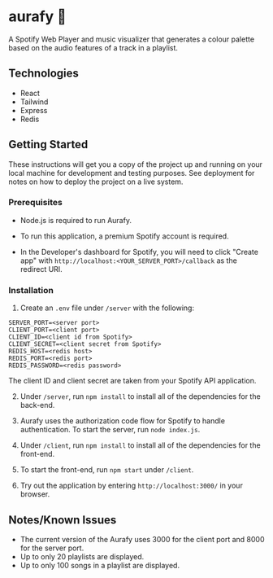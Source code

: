 # **aurafy 🔮**

A Spotify Web Player and music visualizer that generates a colour palette based on the audio features of a track in a playlist.

## **Technologies**

- React
- Tailwind
- Express
- Redis

## **Getting Started**

These instructions will get you a copy of the project up and running on your local machine for development and testing purposes. See deployment for notes on how to deploy the project on a live system.

### **Prerequisites**

- Node.js is required to run Aurafy.

- To run this application, a premium Spotify account is required.

- In the Developer's dashboard for Spotify, you will need to click "Create app" with `http://localhost:<YOUR_SERVER_PORT>/callback` as the redirect URI.

### **Installation**

1. Create an `.env` file under `/server` with the following:

```
SERVER_PORT=<server port>
CLIENT_PORT=<client port>
CLIENT_ID=<client id from Spotify>
CLIENT_SECRET=<client secret from Spotify>
REDIS_HOST=<redis host>
REDIS_PORT=<redis port>
REDIS_PASSWORD=<redis password>
```

The client ID and client secret are taken from your Spotify API application.

2. Under `/server`, run `npm install` to install all of the dependencies for the back-end.

3. Aurafy uses the authorization code flow for Spotify to handle authentication. To start the server, run `node index.js`.

4. Under `/client`, run `npm install` to install all of the dependencies for the front-end.

5. To start the front-end, run `npm start` under `/client`.

6. Try out the application by entering `http://localhost:3000/` in your browser.

## **Notes/Known Issues**

- The current version of the Aurafy uses 3000 for the client port and 8000 for the server port.
- Up to only 20 playlists are displayed.
- Up to only 100 songs in a playlist are displayed.
